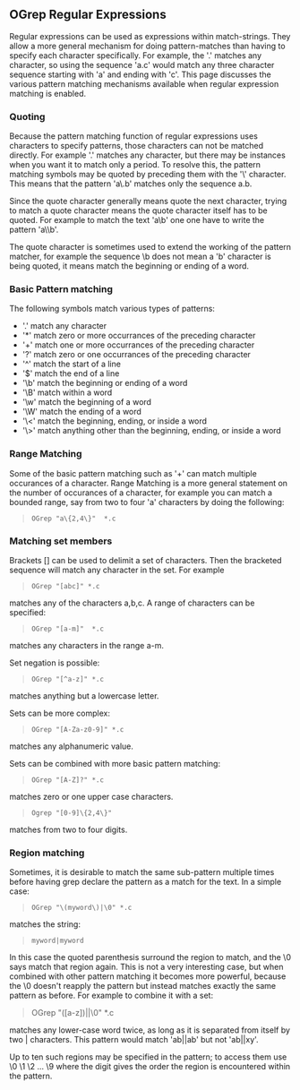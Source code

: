 ## OGrep Regular Expressions

 Regular expressions can be used as expressions within match-strings.  They allow a more general mechanism for doing pattern-matches than having to specify each character specifically.  For example, the '.' matches any character, so using the sequence 'a.c' would match any three character sequence starting with 'a' and ending with 'c'.  This page discusses the various pattern matching mechanisms available when regular expression matching is enabled.


### Quoting

 
 Because the pattern matching function of regular expressions uses characters to specify patterns, those characters can not be matched directly.  For example '.' matches any character, but there may be instances when you want it to match only a period.  To resolve this, the pattern matching symbols may be quoted by preceding them with the '\\' character.  This means that the pattern 'a\\.b' matches only the sequence a.b.
 
 Since the quote character generally means quote the next character, trying to match a quote character means the quote character itself has to be quoted.  For example to match the text 'a\\b' one one have to write the pattern 'a\\\\b'.
 
 The quote character is sometimes used to extend the working of the pattern matcher, for example the sequence \\b does not mean a 'b' character is being quoted, it means match the beginning or ending of a word.


### Basic Pattern matching

 The following symbols match various types of patterns:
 
* '.'  match any character
* '\*' match zero or more occurrances of the preceding character
* '+' match one or more occurrances of the preceding character
* '?' match zero or one occurrances of the preceding character
* '^' match the start of a line
* '$' match the end of a line
* '\\b' match the beginning or ending of a word
* '\\B' match within a word
* '\\w' match the beginning of a word
* '\\W' match the ending of a word
* '\\<' match the beginning, ending, or inside a word
* '\\>' match anything other than the beginning, ending, or inside a word


### Range Matching

 Some of the basic pattern matching such as '+' can match multiple occurances of a character.  Range Matching is a more general statement on the number of occurances of a character, for example you can match a bounded range, say from two to four 'a' characters by doing the following:
 
>     OGrep "a\{2,4\}"  *.c
 
>


### Matching set members

 Brackets \[\] can be used to delimit a set of characters.  Then the bracketed sequence will match any character in the set.  For example
 
>     OGrep "[abc]" *.c
 
 matches any of the characters a,b,c.  A range of characters can be specified:
 
>     OGrep "[a-m]"  *.c
 
 matches any characters in the range a-m.
 
 Set negation is possible:
 
>     OGrep "[^a-z]" *.c
 
 matches anything but a lowercase letter.
 
 Sets can be more complex:
 
>     OGrep "[A-Za-z0-9]" *.c
 
 matches any alphanumeric value.
 
 Sets can be combined with more basic pattern matching:
 
>     OGrep "[A-Z]?" *.c
 
  matches zero or one upper case characters.
 
>     Ogrep "[0-9]\{2,4\}"
 
 matches from two to four digits.


### Region matching
 

 Sometimes, it is desirable to match the same sub-pattern multiple times before having grep declare the pattern as a match for the text.  In a simple case:
 
>     OGrep "\(myword\)|\0" *.c
 
 matches the string:
 
>     myword|myword
 
 In this case the quoted parenthesis surround the region to match, and the \\0 says match that region again.  This is not a very interesting case, but when combined with other pattern matching it becomes more powerful, because the \\0 doesn't reapply the pattern but instead matches exactly the same pattern as before.  For example to combine it with a set:
 
 >    OGrep "\([a-z\]\)||\0" *.c
 
 matches any lower-case word twice, as long as it is separated from itself by two | characters.  This pattern would match 'ab||ab' but not 'ab||xy'.
 
 Up to ten such regions may be specified in the pattern; to access them use \\0 \\1 \\2 ... \\9  where the digit gives the order the region is encountered within the pattern.
 
  
